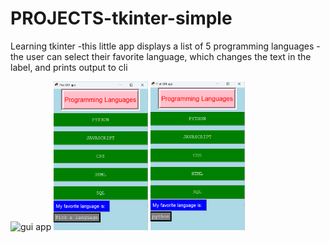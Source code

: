 # PROJECTS-tkinter-simple
Learning tkinter
-this little app displays a list of 5 programming languages
-the user can select their favorite language, which changes the text in the label, and prints output to cli

<img loading="lazy" src="python_icon.ico" alt="gui app" />


<img loading="lazy" src="tkinter.png" height=30% width=30% />
<img loading="lazy" src="tkinter2.png" height=30% width=30% />
